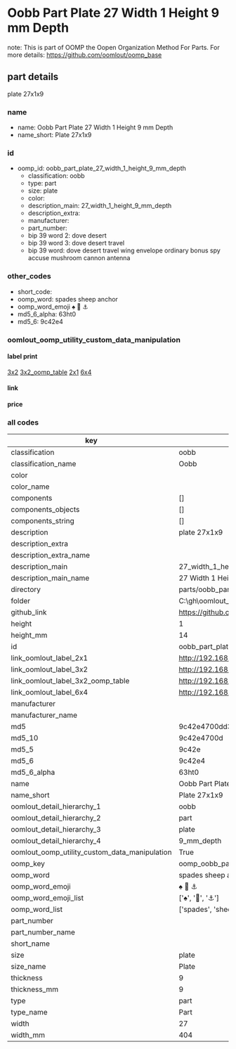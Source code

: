 # Oobb Part Plate 27 Width 1 Height 9 mm Depth  

note: This is part of OOMP the Oopen Organization Method For Parts. For more details: https://github.com/oomlout/oomp_base

##  part details
  



plate 27x1x9



### name
* name: Oobb Part Plate 27 Width 1 Height 9 mm Depth
* name_short: Plate 27x1x9 
### id
* oomp_id: oobb_part_plate_27_width_1_height_9_mm_depth
  * classification: oobb
  * type: part
  * size: plate
  * color: 
  * description_main: 27_width_1_height_9_mm_depth
  * description_extra: 
  * manufacturer: 
  * part_number: 
  * bip 39 word 2: dove desert
  * bip 39 word 3: dove desert travel
  * bip 39 word: dove desert travel wing envelope ordinary bonus spy accuse mushroom cannon antenna

### other_codes
* short_code: 
* oomp_word: spades sheep anchor
* oomp_word_emoji :spades: :sheep: :anchor:
* md5_6_alpha: 63ht0
* md5_6: 9c42e4






### oomlout_oomp_utility_custom_data_manipulation
#### label print
[3x2](http://192.168.1.245:1112/?label=oomp%2063ht0)
[3x2_oomp_table](http://192.168.1.108:1112/?label=oomp%2063ht0)
[2x1](http://192.168.1.242:1112/?label=oomp%2063ht0)
[6x4](http://192.168.1.55:1112/?label=oomp%2063ht0)    

#### link

                              

#### price







### all codes 
| key | value |  
| --- | --- |  
| classification | oobb |  
| classification_name | Oobb |  
| color |  |  
| color_name |  |  
| components | [] |  
| components_objects | [] |  
| components_string | [] |  
| description | plate 27x1x9 |  
| description_extra |  |  
| description_extra_name |  |  
| description_main | 27_width_1_height_9_mm_depth |  
| description_main_name | 27 Width 1 Height 9 mm Depth |  
| directory | parts/oobb_part_plate_27_width_1_height_9_mm_depth |  
| folder | C:\gh\oomlout_oobb_version_4_generated_parts\things\oobb_part_plate_27_width_1_height_9_mm_depth |  
| github_link | https://github.com/oomlout/oomlout_oomp_part_src/tree/main/parts/oobb_part_plate_27_width_1_height_9_mm_depth |  
| height | 1 |  
| height_mm | 14 |  
| id | oobb_part_plate_27_width_1_height_9_mm_depth |  
| link_oomlout_label_2x1 | http://192.168.1.242:1112/?label=oomp%2063ht0 |  
| link_oomlout_label_3x2 | http://192.168.1.245:1112/?label=oomp%2063ht0 |  
| link_oomlout_label_3x2_oomp_table | http://192.168.1.108:1112/?label=oomp%2063ht0 |  
| link_oomlout_label_6x4 | http://192.168.1.55:1112/?label=oomp%2063ht0 |  
| manufacturer |  |  
| manufacturer_name |  |  
| md5 | 9c42e4700dd3432e7125efbbcf0eea0e |  
| md5_10 | 9c42e4700d |  
| md5_5 | 9c42e |  
| md5_6 | 9c42e4 |  
| md5_6_alpha | 63ht0 |  
| name | Oobb Part Plate 27 Width 1 Height 9 mm Depth |  
| name_short | Plate 27x1x9  |  
| oomlout_detail_hierarchy_1 | oobb |  
| oomlout_detail_hierarchy_2 | part |  
| oomlout_detail_hierarchy_3 | plate |  
| oomlout_detail_hierarchy_4 | 9_mm_depth |  
| oomlout_oomp_utility_custom_data_manipulation | True |  
| oomp_key | oomp_oobb_part_plate_27_width_1_height_9_mm_depth |  
| oomp_word | spades sheep anchor |  
| oomp_word_emoji | :spades: :sheep: :anchor: |  
| oomp_word_emoji_list | [':spades:', ':sheep:', ':anchor:'] |  
| oomp_word_list | ['spades', 'sheep', 'anchor'] |  
| part_number |  |  
| part_number_name |  |  
| short_name |  |  
| size | plate |  
| size_name | Plate |  
| thickness | 9 |  
| thickness_mm | 9 |  
| type | part |  
| type_name | Part |  
| width | 27 |  
| width_mm | 404 |  
